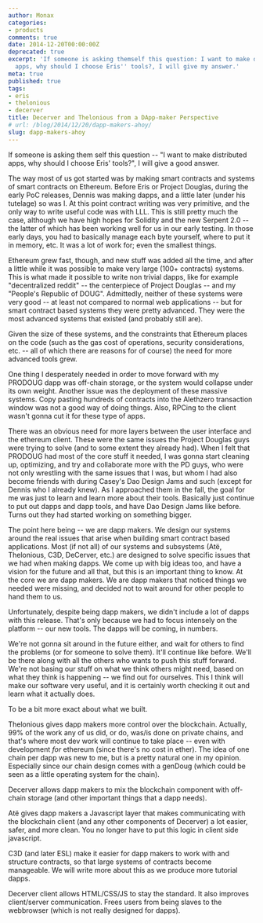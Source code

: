 ```yaml
---
author: Monax
categories:
- products
comments: true
date: 2014-12-20T00:00:00Z
deprecated: true
excerpt: 'If someone is asking themself this question: I want to make distributed
  apps, why should I choose Eris'' tools?, I will give my answer.'
meta: true
published: true
tags:
- eris
- thelonious
- decerver
title: Decerver and Thelonious from a DApp-maker Perspective
# url: /blog/2014/12/20/dapp-makers-ahoy/
slug: dapp-makers-ahoy
---
```




If someone is asking them self this question -- "I want to make distributed apps, why should I choose Eris' tools?", I will give a good answer.

The way most of us got started was by making smart contracts and systems of smart contracts on Ethereum. Before Eris or Project Douglas, during the early PoC releases, Dennis was making dapps, and a little later (under his tutelage) so was I. At this point contract writing was very primitive, and the only way to write useful code was with LLL. This is still pretty much the case, although we have high hopes for Solidity and the new Serpent 2.0 -- the latter of which has been working well for us in our early testing. In those early days, you had to basically manage each byte yourself, where to put it in memory, etc. It was a lot of work for; even the smallest things.

Ethereum grew fast, though, and new stuff was added all the time, and after a little while it was possible to make very large (100+ contracts) systems. This is what made it possible to write non trivial dapps, like for example "decentralized reddit" -- the centerpiece of Project Douglas -- and my "People's Republic of DOUG". Admittedly, neither of these systems were very good -- at least not compared to normal web applications -- but for smart contract based systems they were pretty advanced. They were the most advanced systems that existed (and probably still are).

Given the size of these systems, and the constraints that Ethereum places on the code (such as the gas cost of operations, security considerations, etc. -- all of which there are reasons for of course) the need for more advanced tools grew.

One thing I desperately needed in order to move forward with my PRODOUG dapp was off-chain storage, or the system would collapse under its own weight. Another issue was the deployment of these massive systems. Copy pasting hundreds of contracts into the Alethzero transaction window was not a good way of doing things. Also, RPCing to the client wasn't gonna cut it for these type of apps.

There was an obvious need for more layers between the user interface and the ethereum client. These were the same issues the Project Douglas guys were trying to solve (and to some extent they already had). When I felt that PRODOUG had most of the core stuff it needed, I was gonna start cleaning up, optimizing, and try and collaborate more with the PD guys, who were not only wrestling with the same issues that I was, but whom I had also become friends with during Casey's Dao Design Jams and such (except for Dennis who I already knew). As I approached them in the fall, the goal for me was just to learn and learn more about their tools. Basically just continue to put out dapps and dapp tools, and have Dao Design Jams like before. Turns out they had started working on something bigger.

The point here being -- we are dapp makers. We design our systems around the real issues that arise when building smart contract based applications. Most (if not all) of our systems and subsystems (Atë, Thelonious, C3D, DeCerver, etc.) are designed to solve specific issues that we had when making dapps. We come up with big ideas too, and have a vision for the future and all that, but this is an important thing to know. At the core we are dapp makers. We are dapp makers that noticed things we needed were missing, and decided not to wait around for other people to hand them to us.

Unfortunately, despite being dapp makers, we didn't include a lot of dapps with this release. That's only because we had to focus intensely on the platform -- our new tools. The dapps will be coming, in numbers.

We're not gonna sit around in the future either, and wait for others to find the problems (or for someone to solve them). It'll continue like before. We'll be there along with all the others who wants to push this stuff forward. We're not basing our stuff on what we think others might need, based on what they think is happening -- we find out for ourselves. This I think will make our software very useful, and it is certainly worth checking it out and learn what it actually does.

To be a bit more exact about what we built.

Thelonious gives dapp makers more control over the blockchain. Actually, 99% of the work any of us did, or do, was/is done on private chains, and that's where most dev work will continue to take place -- even with development *for* ethereum (since there's no cost in ether). The idea of one chain per dapp was new to me, but is a pretty natural one in my opinion. Especially since our chain design comes with a genDoug (which could be seen as a little operating system for the chain).

Decerver allows dapp makers to mix the blockchain component with off-chain storage (and other important things that a dapp needs).

Atë gives dapp makers a Javascript layer that makes communicating with the blockchain client (and any other components of Decerver) a lot easier, safer, and more clean. You no longer have to put this logic in client side javascript.

C3D (and later ESL) make it easier for dapp makers to work with and structure contracts, so that large systems of contracts become manageable. We will write more about this as we produce more tutorial dapps.

Decerver client allows HTML/CSS/JS to stay the standard. It also improves client/server communication. Frees users from being slaves to the webbrowser (which is not really designed for dapps).

